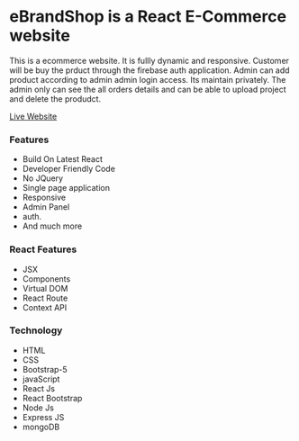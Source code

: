 
# eBrandShop is a React E-Commerce website
This is a ecommerce website. It is fullly dynamic and responsive. Customer will be buy the prduct through the firebase auth application. Admin can add product according to admin admin login access. Its maintain privately. The admin only can see the all orders details and can be able to upload project and delete the produdct.

[Live Website](https://ebrandshop-ae330.web.app/)

### Features
* Build On Latest React
* Developer Friendly Code
* No JQuery
* Single page application
* Responsive
* Admin Panel
* auth.
* And much more

### React Features
* JSX
* Components
* Virtual DOM
* React Route
* Context API

### Technology
* HTML
* CSS
* Bootstrap-5
* javaScript
* React Js
* React Bootstrap
* Node Js
* Express JS
* mongoDB